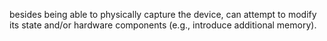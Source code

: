 besides being able to physically capture the device, can attempt to modify its state and/or hardware components (e.g., introduce additional memory).